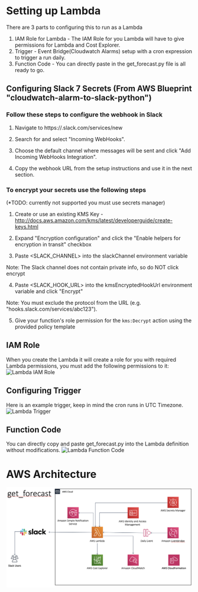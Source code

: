 # Setting up Lambda
There are 3 parts to configuring this to run as a Lambda
1. IAM Role for Lambda - The IAM Role for you Lambda will have to give permissions for Lambda and Cost Explorer.
2. Trigger - Event Bridge(Cloudwatch Alarms) setup with a cron expression to trigger a run daily.
3. Function Code - You can directly paste in the get_forecast.py file is all ready to go.

## Configuring Slack 7 Secrets (From AWS Blueprint "cloudwatch-alarm-to-slack-python")
### Follow these steps to configure the webhook in Slack

  1. Navigate to https://<your-team-domain>.slack.com/services/new

  2. Search for and select "Incoming WebHooks".

  3. Choose the default channel where messages will be sent and click "Add Incoming WebHooks Integration".

  4. Copy the webhook URL from the setup instructions and use it in the next section.

### To encrypt your secrets use the following steps
(*TODO: currently not supported you must use secrets manager)
  1. Create or use an existing KMS Key - http://docs.aws.amazon.com/kms/latest/developerguide/create-keys.html

  2. Expand "Encryption configuration" and click the "Enable helpers for encryption in transit" checkbox

  3. Paste <SLACK_CHANNEL> into the slackChannel environment variable

  Note: The Slack channel does not contain private info, so do NOT click encrypt

  4. Paste <SLACK_HOOK_URL> into the kmsEncryptedHookUrl environment variable and click "Encrypt"

  Note: You must exclude the protocol from the URL (e.g. "hooks.slack.com/services/abc123").

  5. Give your function's role permission for the `kms:Decrypt` action using the provided policy template


## IAM Role
When you create the Lambda it will create a role for you with required Lambda permissions, you must add the following
 permissions to it:
![Lambda IAM Role](https://github.com/jimzucker/aws-forecast/blob/master/images/IAM_permissions.png)

## Configuring Trigger
Here is an example trigger, keep in mind the cron runs in UTC Timezone.
![Lambda Trigger](https://github.com/jimzucker/aws-forecast/blob/master/images/event_bridge.png)

## Function Code
You can directly copy and paste get_forecast.py into the Lambda definition without modifications.
![Lambda Function Code](https://github.com/jimzucker/aws-forecast/blob/master/images/lambda_function.png)

# AWS Architecture
![AWS Architecture](https://github.com/jimzucker/aws-forecast/blob/master/images/aws_architecture.png)
